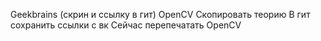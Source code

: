 Geekbrains (скрин и ссылку в гит)
OpenCV Скопировать теорию
В гит сохранить ссылки с вк
Сейчас перепечатать OpenCV